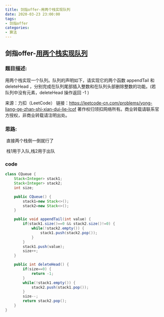 ```yaml
---
title: 剑指offer-用两个栈实现队列
date: 2020-03-23 23:00:00
tags:
- 剑指offer
categories: 
- 算法
---
```


## 剑指offer-[用两个栈实现队列](https://leetcode-cn.com/problems/yong-liang-ge-zhan-shi-xian-dui-lie-lcof)

### 题目描述:

用两个栈实现一个队列。队列的声明如下，请实现它的两个函数 appendTail 和 deleteHead ，分别完成在队列尾部插入整数和在队列头部删除整数的功能。(若队列中没有元素，deleteHead 操作返回 -1 )

来源：力扣（LeetCode）
链接：https://leetcode-cn.com/problems/yong-liang-ge-zhan-shi-xian-dui-lie-lcof
著作权归领扣网络所有。商业转载请联系官方授权，非商业转载请注明出处。

<!--more-->

### 思路:

​	直接两个栈倒一倒就行了

​	栈1用于入队,栈2用于出队

### code

```java
class CQueue {
    Stack<Integer> stack1;
    Stack<Integer> stack2;
    int size;

    public CQueue() {
        stack1=new Stack<>();
        stack2=new Stack<>();
    }

    public void appendTail(int value) {
        if(stack1.size()==0 && stack2.size()!=0) {
            while(!stack2.empty()) {
                stack1.push(stack2.pop());
            }
        }
        stack1.push(value);
        size++;
    }

    public int deleteHead() {
        if(size==0) {
            return -1;
        }
        while(!stack1.empty()) {
            stack2.push(stack1.pop());
        }
        size--;
        return stack2.pop();
    }
}
```

